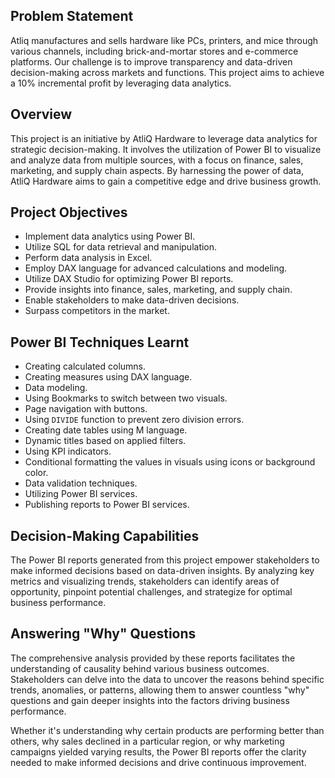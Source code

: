 ## Problem Statement

Atliq manufactures and sells hardware like PCs, printers, and mice through various channels, including brick-and-mortar stores and e-commerce platforms. Our challenge is to improve transparency and data-driven decision-making across markets and functions. This project aims to achieve a 10% incremental profit by leveraging data analytics.

## Overview

This project is an initiative by AtliQ Hardware to leverage data analytics for strategic decision-making. It involves the utilization of Power BI to visualize and analyze data from multiple sources, with a focus on finance, sales, marketing, and supply chain aspects. By harnessing the power of data, AtliQ Hardware aims to gain a competitive edge and drive business growth.

## Project Objectives

- Implement data analytics using Power BI.
- Utilize SQL for data retrieval and manipulation.
- Perform data analysis in Excel.
- Employ DAX language for advanced calculations and modeling.
- Utilize DAX Studio for optimizing Power BI reports.
- Provide insights into finance, sales, marketing, and supply chain.
- Enable stakeholders to make data-driven decisions.
- Surpass competitors in the market.

## Power BI Techniques Learnt

- Creating calculated columns.
- Creating measures using DAX language.
- Data modeling.
- Using Bookmarks to switch between two visuals.
- Page navigation with buttons.
- Using `DIVIDE` function to prevent zero division errors.
- Creating date tables using M language.
- Dynamic titles based on applied filters.
- Using KPI indicators.
- Conditional formatting the values in visuals using icons or background color.
- Data validation techniques.
- Utilizing Power BI services.
- Publishing reports to Power BI services.

## Decision-Making Capabilities

The Power BI reports generated from this project empower stakeholders to make informed decisions based on data-driven insights. By analyzing key metrics and visualizing trends, stakeholders can identify areas of opportunity, pinpoint potential challenges, and strategize for optimal business performance.

## Answering "Why" Questions

The comprehensive analysis provided by these reports facilitates the understanding of causality behind various business outcomes. Stakeholders can delve into the data to uncover the reasons behind specific trends, anomalies, or patterns, allowing them to answer countless "why" questions and gain deeper insights into the factors driving business performance.

Whether it's understanding why certain products are performing better than others, why sales declined in a particular region, or why marketing campaigns yielded varying results, the Power BI reports offer the clarity needed to make informed decisions and drive continuous improvement.


